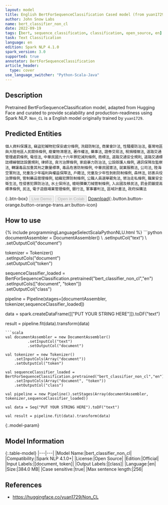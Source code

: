 ```yaml
---
layout: model
title: English BertForSequenceClassification Cased model (from yuan1729)
author: John Snow Labs
name: bert_classifier_non_cl
date: 2022-09-19
tags: [bert, sequence_classification, classification, open_source, en]
task: Text Classification
language: en
edition: Spark NLP 4.1.0
spark_version: 3.0
supported: true
annotator: BertForSequenceClassification
article_header:
  type: cover
use_language_switcher: "Python-Scala-Java"
---
```


## Description

Pretrained BertForSequenceClassification model, adapted from Hugging Face and curated to provide scalability and production-readiness using Spark NLP. `Non_CL` is a English model originally trained by `yuan1729`.

## Predicted Entities

`個人資料保護法`, `竊盜犯贓物犯保安處分條例`, `洗錢防制法`, `商業會計法`, `性騷擾防治法`, `臺灣地區與大陸地區人民關係條例`, `廢棄物清理法`, `著作權法`, `藥事法`, `證券交易法`, `稅捐稽徵法`, `道路交通管理處罰條例`, `電信法`, `中華民國九十六年罪犯減刑條例`, `商標法`, `道路交通安全規則`, `道路交通標誌標線號誌設置規則`, `律師法`, `貪污治罪條例`, `家庭暴力防治法`, `公設辯護人條例`, `通訊保障及監察法`, `轉讓毒品加重其刑之數量標準`, `毒品危害防制條例`, `中華民國憲法`, `就業服務法`, `公司法`, `陸海空軍刑法`, `兒童及少年福利與權益保障法`, `戶籍法`, `兒童及少年性剝削防制條例`, `森林法`, `妨害兵役治罪條例`, `管制藥品管理條例`, `組織犯罪防制條例`, `公職人員選舉罷免法`, `懲治走私條例`, `職業安全衛生法`, `性侵害犯罪防治法`, `水土保持法`, `槍砲彈藥刀械管制條例`, `入出國及移民法`, `罰金罰鍰提高標準條例`, `民法`, `電子遊戲場業管理條例`, `銀行法`, `軍事審判法`, `區域計畫法`, `政府採購法`

{:.btn-box}
<button class="button button-orange" disabled>Live Demo</button>
<button class="button button-orange" disabled>Open in Colab</button>
[Download](https://s3.amazonaws.com/auxdata.johnsnowlabs.com/public/models/bert_classifier_non_cl_en_4.1.0_3.0_1663607318134.zip){:.button.button-orange.button-orange-trans.arr.button-icon}

## How to use



<div class="tabs-box" markdown="1">
{% include programmingLanguageSelectScalaPythonNLU.html %}
```python
documentAssembler = DocumentAssembler() \
        .setInputCol("text") \
        .setOutputCol("document")

tokenizer = Tokenizer() \
    .setInputCols("document") \
    .setOutputCol("token")

sequenceClassifier_loaded = BertForSequenceClassification.pretrained("bert_classifier_non_cl","en") \
    .setInputCols(["document", "token"]) \
    .setOutputCol("class")

pipeline = Pipeline(stages=[documentAssembler, tokenizer,sequenceClassifier_loaded])

data = spark.createDataFrame([["PUT YOUR STRING HERE"]]).toDF("text")

result = pipeline.fit(data).transform(data)
```
```scala
val documentAssembler = new DocumentAssembler() 
          .setInputCol("text") 
          .setOutputCol("document")

val tokenizer = new Tokenizer() 
    .setInputCols(Array("document"))
    .setOutputCol("token")

val sequenceClassifier_loaded = BertForSequenceClassification.pretrained("bert_classifier_non_cl","en") 
    .setInputCols(Array("document", "token")) 
    .setOutputCol("class")

val pipeline = new Pipeline().setStages(Array(documentAssembler, tokenizer,sequenceClassifier_loaded))

val data = Seq("PUT YOUR STRING HERE").toDF("text")

val result = pipeline.fit(data).transform(data)
```
</div>

{:.model-param}
## Model Information

{:.table-model}
|---|---|
|Model Name:|bert_classifier_non_cl|
|Compatibility:|Spark NLP 4.1.0+|
|License:|Open Source|
|Edition:|Official|
|Input Labels:|[document, token]|
|Output Labels:|[class]|
|Language:|en|
|Size:|384.0 MB|
|Case sensitive:|true|
|Max sentence length:|256|

## References

- https://huggingface.co/yuan1729/Non_CL